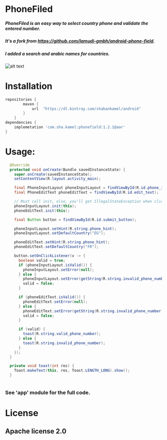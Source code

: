 # PhoneFiled


##### PhoneFiled is an easy way to select country phone and validate the entered number.

##### It's a fork from https://github.com/lamudi-gmbh/android-phone-field.
##### I added a search and arabic names for countries.

![alt text](https://github.com/ShabanKamell/phone-field/blob/master/raw/phone-field.gif "Sample App")

# Installation

```gradle
repositories {
        maven {
            url  "https://dl.bintray.com/shabankamel/android"
        }
    }
dependencies {
    implemetation 'com.sha.kamel:phonefield:1.2.1@aar'
}
```

# Usage:

```java
  @Override
  protected void onCreate(Bundle savedInstanceState) {
    super.onCreate(savedInstanceState);
    setContentView(R.layout.activity_main);

    final PhoneInputLayout phoneInputLayout = findViewById(R.id.phone_input_layout);
    final PhoneEditText phoneEditText = findViewById(R.id.edit_text);

    // Must call init, else, you'll get IllegalStateException when clicking country view.
    phoneInputLayout.init(this);
    phoneEditText.init(this);

    final Button button = findViewById(R.id.submit_button);

    phoneInputLayout.setHint(R.string.phone_hint);
    phoneInputLayout.setDefaultCountry("EG");

    phoneEditText.setHint(R.string.phone_hint);
    phoneEditText.setDefaultCountry("FR");

    button.setOnClickListener(v -> {
      boolean valid = true;
      if (phoneInputLayout.isValid()) {
        phoneInputLayout.setError(null);
      } else {
        phoneInputLayout.setError(getString(R.string.invalid_phone_number));
        valid = false;
      }

      if (phoneEditText.isValid()) {
        phoneEditText.setError(null);
      } else {
        phoneEditText.setError(getString(R.string.invalid_phone_number));
        valid = false;
      }

      if (valid) {
        toast(R.string.valid_phone_number);
      } else {
        toast(R.string.invalid_phone_number);
      }
    });
  }

  private void toast(int res) {
    Toast.makeText(this, res, Toast.LENGTH_LONG).show();
  }
  
```

### See 'app' module for the full code.

# License

## Apache license 2.0
